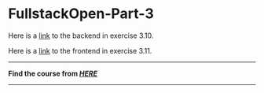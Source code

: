 # FullstackOpen-Part-3
Here is a [link](http://enigmatic-shelf-98655.herokuapp.com/api/persons) to the backend in exercise 3.10.

Here is a [link](http://enigmatic-shelf-98655.herokuapp.com/) to the frontend in exercise 3.11.

___
**Find the course from [*HERE*](https://fullstackopen.com)**
___